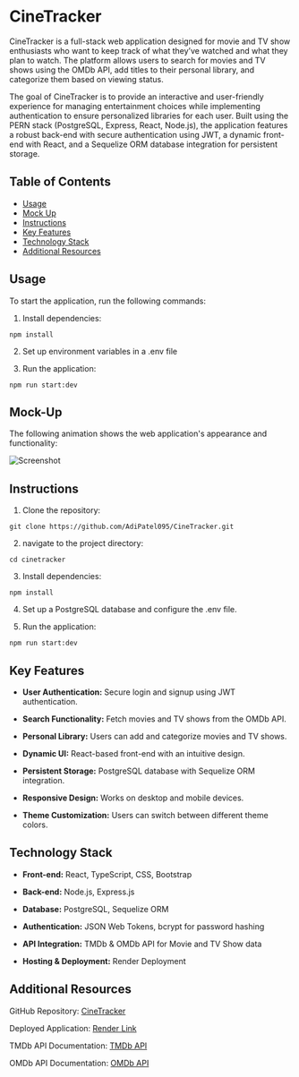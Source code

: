 # CineTracker

CineTracker is a full-stack web application designed for movie and TV show enthusiasts who want to keep track of what they’ve watched and what they plan to watch. The platform allows users to search for movies and TV shows using the OMDb API, add titles to their personal library, and categorize them based on viewing status.

The goal of CineTracker is to provide an interactive and user-friendly experience for managing entertainment choices while implementing authentication to ensure personalized libraries for each user. Built using the PERN stack (PostgreSQL, Express, React, Node.js), the application features a robust back-end with secure authentication using JWT, a dynamic front-end with React, and a Sequelize ORM database integration for persistent storage.

## Table of Contents

- [Usage](#usage)
- [Mock Up](#mock-up)
- [Instructions](#instructions)
- [Key Features](#key-features)
- [Technology Stack](#technology-stack)
- [Additional Resources](#additional-resources)

## Usage

To start the application, run the following commands:

1. Install dependencies:
  ```
  npm install
  ```

2. Set up environment variables in a .env file

3. Run the application:
  ```
  npm run start:dev
  ```

## Mock-Up

The following animation shows the web application's appearance and functionality:

![Screenshot]()

## Instructions

1. Clone the repository:

```
git clone https://github.com/AdiPatel095/CineTracker.git
```

2. navigate to the project directory:

```
cd cinetracker
```

3. Install dependencies: 

```
npm install
```

4. Set up a PostgreSQL database and configure the .env file.

5. Run the application:
  ```
  npm run start:dev
  ```

## Key Features

* **User Authentication:** Secure login and signup using JWT authentication.

* **Search Functionality:** Fetch movies and TV shows from the OMDb API.

* **Personal Library:** Users can add and categorize movies and TV shows.

* **Dynamic UI:** React-based front-end with an intuitive design.

* **Persistent Storage:** PostgreSQL database with Sequelize ORM integration.

* **Responsive Design:** Works on desktop and mobile devices.

* **Theme Customization:** Users can switch between different theme colors.

## Technology Stack

* **Front-end:** React, TypeScript, CSS, Bootstrap

* **Back-end:** Node.js, Express.js

* **Database:** PostgreSQL, Sequelize ORM

* **Authentication:** JSON Web Tokens, bcrypt for password hashing

* **API Integration:** TMDb & OMDb API for Movie and TV Show data

* **Hosting & Deployment:** Render Deployment

## Additional Resources

GitHub Repository: [CineTracker](https://github.com/AdiPatel095/CineTracker)

Deployed Application: [Render Link]()

TMDb API Documentation: [TMDb API](https://developer.themoviedb.org/reference/intro/getting-started)

OMDb API Documentation: [OMDb API](https://www.omdbapi.com/)
